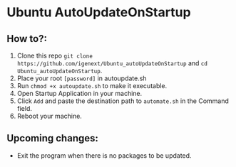 # Ubuntu AutoUpdateOnStartup

## How to?:

1. Clone this repo `git clone https://github.com/igenext/Ubuntu_autoUpdateOnStartup` and `cd Ubuntu_autoUpdateOnStartup`.
2. Place your root `[password]` in autoupdate.sh
3. Run `chmod +x autoupdate.sh` to make it executable.
4. Open Startup Application in your machine.
5. Click `Add` and paste the destination path to `automate.sh` in the Command field.
6. Reboot your machine.

## Upcoming changes:

* Exit the program when there is no packages to be updated.
	

